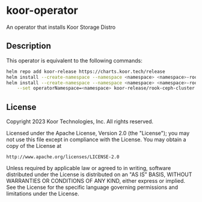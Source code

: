 # koor-operator
An operator that installs Koor Storage Distro

## Description
This operator is equivalent to the following commands:

```sh
helm repo add koor-release https://charts.koor.tech/release
helm install --create-namespace --namespace <namespace> <namespace>-rook-ceph koor-release/rook-ceph -f utils/operatorValues.yaml
helm install --create-namespace --namespace <namespace> <namespace>-rook-ceph-cluster \
    --set operatorNamespace=<namespace> koor-release/rook-ceph-cluster -f utils/clusterValues.yaml
```

## License

Copyright 2023 Koor Technologies, Inc. All rights reserved.

Licensed under the Apache License, Version 2.0 (the "License");
you may not use this file except in compliance with the License.
You may obtain a copy of the License at

    http://www.apache.org/licenses/LICENSE-2.0

Unless required by applicable law or agreed to in writing, software
distributed under the License is distributed on an "AS IS" BASIS,
WITHOUT WARRANTIES OR CONDITIONS OF ANY KIND, either express or implied.
See the License for the specific language governing permissions and
limitations under the License.
